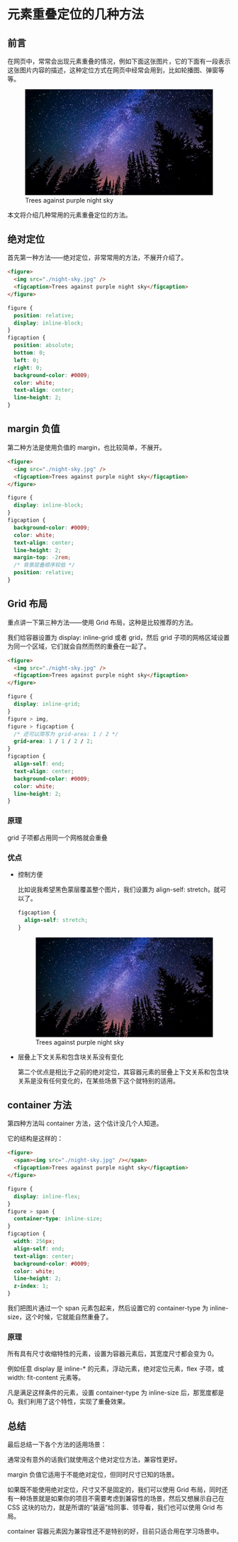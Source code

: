 # 元素重叠定位的几种方法

## 前言

在网页中，常常会出现元素重叠的情况，例如下面这张图片，它的下面有一段表示这张图片内容的描述，这种定位方式在网页中经常会用到，比如轮播图、弹窗等等。

<figure :class="$style.figure">
    <img :class="$style.img" src="./images/several-methods-of-overlapping-element-positioning/ryan-hutton-Jztmx9yqjBw-unsplash.jpg">
    <figcaption :class="$style.figcaption">Trees against purple night sky</figcaption>
</figure>

本文将介绍几种常用的元素重叠定位的方法。

## 绝对定位

首先第一种方法——绝对定位，非常常用的方法，不展开介绍了。

```html
<figure>
  <img src="./night-sky.jpg" />
  <figcaption>Trees against purple night sky</figcaption>
</figure>
```

```css
figure {
  position: relative;
  display: inline-block;
}
figcaption {
  position: absolute;
  bottom: 0;
  left: 0;
  right: 0;
  background-color: #0009;
  color: white;
  text-align: center;
  line-height: 2;
}
```

## margin 负值

第二种方法是使用负值的 margin，也比较简单，不展开。

```html
<figure>
  <img src="./night-sky.jpg" />
  <figcaption>Trees against purple night sky</figcaption>
</figure>
```

```css
figure {
  display: inline-block;
}
figcaption {
  background-color: #0009;
  color: white;
  text-align: center;
  line-height: 2;
  margin-top: -2rem;
  /* 背景层叠顺序较低 */
  position: relative;
}
```

## Grid 布局

重点讲一下第三种方法——使用 Grid 布局，这种是比较推荐的方法。

我们给容器设置为 display: inline-grid 或者 grid，然后 grid 子项的网格区域设置为同一个区域，它们就会自然而然的重叠在一起了。

```html
<figure>
  <img src="./night-sky.jpg" />
  <figcaption>Trees against purple night sky</figcaption>
</figure>
```

```css
figure {
  display: inline-grid;
}
figure > img,
figure > figcaption {
  /* 还可以简写为 grid-area: 1 / 2 */
  grid-area: 1 / 1 / 2 / 2;
}
figcaption {
  align-self: end;
  text-align: center;
  background-color: #0009;
  color: white;
  line-height: 2;
}
```

### 原理

grid 子项都占用同一个网格就会重叠

### 优点

- 控制方便

  比如说我希望黑色蒙层覆盖整个图片，我们设置为 align-self: stretch，就可以了。

  ```css
  figcaption {
    align-self: stretch;
  }
  ```

    <figure :class="$style.figure1">
        <img :class="$style.img1" src="./images/several-methods-of-overlapping-element-positioning/ryan-hutton-Jztmx9yqjBw-unsplash.jpg">
        <figcaption :class="$style.figcaption1">Trees against purple night sky</figcaption>
    </figure>

- 层叠上下文关系和包含块关系没有变化

  第二个优点是相比于之前的绝对定位，其容器元素的层叠上下文关系和包含块关系是没有任何变化的，在某些场景下这个就特别的适用。

## container 方法

第四种方法叫 container 方法，这个估计没几个人知道。

它的结构是这样的：

```html
<figure>
  <span><img src="./night-sky.jpg" /></span>
  <figcaption>Trees against purple night sky</figcaption>
</figure>
```

```css
figure {
  display: inline-flex;
}
figure > span {
  container-type: inline-size;
}
figcaption {
  width: 256px;
  align-self: end;
  text-align: center;
  background-color: #0009;
  color: white;
  line-height: 2;
  z-index: 1;
}
```

我们把图片通过一个 span 元素包起来，然后设置它的 container-type 为 inline-size，这个时候，它就能自然重叠了。

### 原理

所有具有尺寸收缩特性的元素，设置为容器元素后，其宽度尺寸都会变为 0。

例如任意 display 是 inline-\* 的元素，浮动元素，绝对定位元素，flex 子项，或 width: fit-content 元素等。

凡是满足这样条件的元素，设置 container-type 为 inline-size 后，那宽度都是 0。我们利用了这个特性，实现了重叠效果。

## 总结

最后总结一下各个方法的适用场景：

通常没有意外的话我们就使用这个绝对定位方法，兼容性更好。

margin 负值它适用于不能绝对定位，但同时尺寸已知的场景。

如果既不能使用绝对定位，尺寸又不是固定的，我们可以使用 Grid 布局，同时还有一种场景就是如果你的项目不需要考虑到兼容性的场景，然后又想展示自己在 CSS 这块的功力，就是所谓的“装逼”给同事、领导看，我们也可以使用 Grid 布局。

container 容器元素因为兼容性还不是特别的好，目前只适合用在学习场景中。

<style module>
.figure {
    position: relative;
    display: inline-block;
}
.figcaption {
    position: absolute;
    bottom: 0;
    left: 0;
    right: 0;
    background-color: #0009;
    color: white;
    text-align: center;
    line-height: 2;
}

.figure {
    display: inline-block;
}
.figcaption {
    background-color: #0009;
    color: white;
    text-align: center;
    line-height: 2;
    margin-top: -2rem;
    /* 背景层叠顺序较低 */
    position: relative;
}

.figure {
    display: inline-grid;
}
.figure > .img,
.figure > .figcaption {
    /* 还可以简写为 grid-area: 1 / 2 */
    grid-area: 1 / 1 / 2 / 2;
}
.figcaption {
    align-self: end;
    text-align: center;
    background-color: #0009;
    color: white;
    line-height: 2;
}

.figure1 {
    display: inline-grid;
}
.figure1 > .img1,
.figure1 > .figcaption1 {
    /* 还可以简写为 grid-area: 1 / 2 */
    grid-area: 1 / 1 / 2 / 2;
}
.figcaption1 {
    align-self: stretch;
    text-align: center;
    background-color: #0009;
    color: white;
    line-height: 2;
}
</style>
